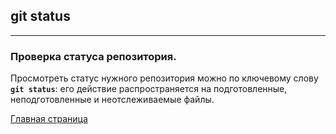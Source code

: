 ## git status

---

### Проверка статуса репозитория.

 Просмотреть статус нужного репозитория можно по ключевому слову **`git status`**: его действие распространяется на подготовленные, неподготовленные и неотслеживаемые файлы.

[Главная страница](/./readme.md)
